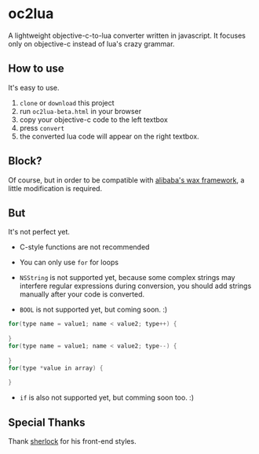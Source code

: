 # oc2lua

A lightweight objective-c-to-lua converter written in javascript. It focuses only on objective-c instead of lua's crazy grammar.

How to use
----------

It's easy to use.

1. `clone` or `download` this project
2. run `oc2lua-beta.html` in your browser
3. copy your objective-c code to the left textbox
4. press `convert`
5. the converted lua code will appear on the right textbox.

Block?
----------

Of course, but in order to be compatible with [alibaba's wax framework](http://github.com/alibaba/wax), a little modification is required.

But
----------
It's not perfect yet.

* C-style functions are not recommended

* You can only use `for` for loops

* `NSString` is not supported yet, because some complex strings may interfere regular expressions during conversion, you should add strings manually after your code is converted.

* `BOOL` is not supported yet, but coming soon. :)

``` c
for(type name = value1; name < value2; type++) {
	
}
for(type name = value1; name < value2; type--) {
	
}
for(type *value in array) {
	
}
```

* `if` is also not supported yet, but comming soon too. :)

Special Thanks
----------
Thank [sherlock](https://github.com/sherlock917/node-online) for his front-end styles.